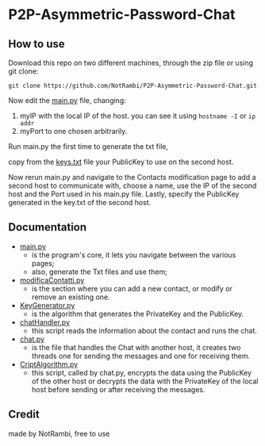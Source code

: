 # P2P-Asymmetric-Password-Chat
## How to use
Download this repo on two different machines, through the zip file or using git clone:

`git clone https://github.com/NotRambi/P2P-Asymmetric-Password-Chat.git`

Now edit the [main.py](main.py) file, changing:
1. myIP with the local IP of the host.
you can see it using `hostname -I` or `ip addr`
2. myPort to one chosen arbitrarily.

Run main.py the first time to generate the txt file,

copy from the [keys.txt]() file your PublicKey to use on the second host.

Now rerun main.py and navigate to the Contacts modification page to add a second host to communicate with,
choose a name, use the IP of the second host and the Port used in his main.py file.
Lastly, specify the PublicKey generated in the key.txt of the second host.

## Documentation
- [main.py](main.py)
  - is the program's core, it lets you navigate between the various pages;
  - also, generate the Txt files and use them;
- [modificaContatti.py](modificaContatti.py)
  - is the section where you can add a new contact, or modify or remove an existing one.
- [KeyGenerator.py](KeyGenerator.py)
  - is the algorithm that generates the PrivateKey and the PublicKey.
- [chatHandler.py](chatHandler.py)
  - this script reads the information about the contact and runs the chat.
- [chat.py](chat.py)
  - is the file that handles the Chat with another host, it creates two threads one for sending the messages and one for receiving them.
- [CriptAlgorithm.py](CriptAlgorithm.py)
  - this script, called by chat.py, encrypts the data using the PublicKey of the other host or decrypts the data with the PrivateKey of the local host before sending  or after receiving the messages.

## Credit
made by NotRambi, free to use 
